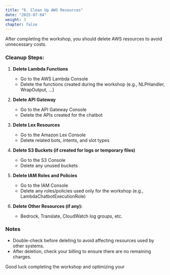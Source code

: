 ```yaml
---
title: "6. Clean Up AWS Resources"
date: "2025-07-04"
weight: 3
chapter: false
---
```

After completing the workshop, you should delete AWS resources to avoid unnecessary costs.

### Cleanup Steps:

1. **Delete Lambda Functions**
   - Go to the AWS Lambda Console
   - Delete the functions created during the workshop (e.g., NLPHandler, WrapOutput, ...)

2. **Delete API Gateway**
   - Go to the API Gateway Console
   - Delete the APIs created for the chatbot

3. **Delete Lex Resources**
   - Go to the Amazon Lex Console
   - Delete related bots, intents, and slot types

4. **Delete S3 Buckets (if created for logs or temporary files)**
   - Go to the S3 Console
   - Delete any unused buckets

5. **Delete IAM Roles and Policies**
   - Go to the IAM Console
   - Delete any roles/policies used only for the workshop (e.g., LambdaChatbotExecutionRole)

6. **Delete Other Resources (if any):**
   - Bedrock, Translate, CloudWatch log groups, etc.

### Notes
- Double-check before deleting to avoid affecting resources used by other systems.
- After deletion, check your billing to ensure there are no remaining charges.

Good luck completing the workshop and optimizing your